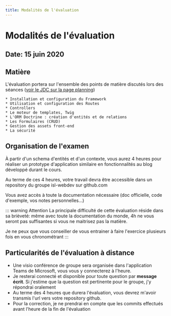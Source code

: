 ```yaml
---
title: Modalités de l'évaluation
---
```


# Modalités de l'évaluation

## Date: 15 juin 2020

## Matière

L'évaluation portera sur l'ensemble des points de matière discutés lors des séances ([voir le JDC sur la page planning](/_infos/seances))

    * Installation et configuration du Framework
    * Utilisation et configuration des Routes
    * Controllers
    * Le moteur de templates, Twig
    * L'ORM Doctrine : création d'entités et de relations
    * Les Formulaires (CRUD) 
    * Gestion des assets front-end
    * La sécurité

## Organisation de l'examen
    
À partir d'un schema d'entités et d'un contexte, 
vous aurez 4 heures pour réaliser un prototype d'application 
similaire en fonctionnalités au blog développé durant le cours.

Au terme de ces 4 heures, votre travail devra être accessible dans un repository du groupe isl-webdev sur github.com

Vous avez accès à toute la documentation nécessaire (doc officielle, code d'exemple, vos notes personnelles...)

::: warning Attention
La principale difficulté de cette évaluation réside dans sa brièveté: même avec toute la documentation du monde, 
4h ne vous seront pas suffisantes si vous ne maitrisez pas la matière. 

Je ne peux que vous conseiller de vous entrainer à faire l'exercice plusieurs fois en vous chronométrant
::: 

## Particularités de l'évaluation à distance

- Une visio conférence de groupe sera organisée dans l'application Teams de Microsoft, vous vous y connecterez à l'heure.
- Je resterai connecté et disponible pour toute question par **message écrit**. Si j'estime que la question est pertinente pour le groupe, j'y répondrai oralement
- Au terme des 4 heures que durera l'évaluation, vous devrez m'avoir transmis l'url vers votre repository github.  
- Pour la correction, je ne prendrai en compte que les commits effectués avant l'heure de la fin de l'évaluation

